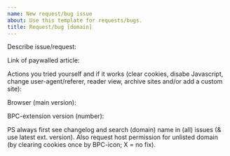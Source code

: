 ```yaml
---
name: New request/bug issue
about: Use this template for requests/bugs.
title: Request/bug [domain]
---
```

Describe issue/request: 

Link of paywalled article: 

Actions you tried yourself and if it works (clear cookies, disabe Javascript, change user-agent/referer, reader view, archive sites and/or add a custom site): 

Browser (main version): 

BPC-extension version (number): 

PS always first see changelog and search (domain) name in (all) issues (& use latest ext. version).
Also request host permission for unlisted domain (by clearing cookies once by BPC-icon; X = no fix).

